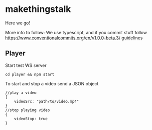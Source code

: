 # makethingstalk

Here we go!

More info to follow:
We use typescript, and if you commit stuff follow https://www.conventionalcommits.org/en/v1.0.0-beta.3/ guidelines

## Player

Start test WS server

```
cd player && npm start
```

To start and stop a video send a JSON object

```
//play a video
{
    videoSrc: "path/to/video.mp4"
}
//stop playing video
{
    videoStop: true
}
```
